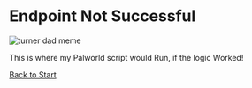 # Endpoint Not Successful

![turner dad meme](/images/turner_dad.jpeg)

This is where my Palworld script would Run, if the logic Worked!


[Back to Start](/)
